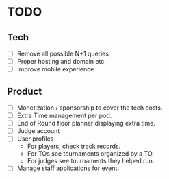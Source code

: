 # TODO

## Tech

- [ ] Remove all possible N+1 queries
- [ ] Proper hosting and domain etc.
- [ ] Improve mobile experience

## Product

- [ ] Monetization / sponsorship to cover the tech costs.
- [ ] Extra Time management per pod.
- [ ] End of Round floor planner displaying extra time.
- [ ] Judge account
- [ ] User profiles
  - For players, check track records.
  - For TOs see tournaments organized by a TO.
  - For judges see tournaments they helped run.
- [ ] Manage staff applications for event.
